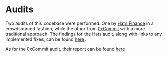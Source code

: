 # Audits

Two audits of this codebase were performed. One by
[Hats Finance](https://hats.finance) in a crowdsourced fashion, while the other
from [0xCommit](https://www.0xcommit.com/) with a more traditional approach. The
findings for the Hats audit, along with links to any implemented fixes, can be
found
[here](https://github.com/hats-finance/Metrom-0xfdfc6d4ac5807d7460da20a3a1c0c84ef2b9c5a2/issues?q=is%3Aissue+is%3Aopen+label%3Alow%2Cmedium%2Chigh).

As for the 0xCommit audit, their report can be found [here]().
